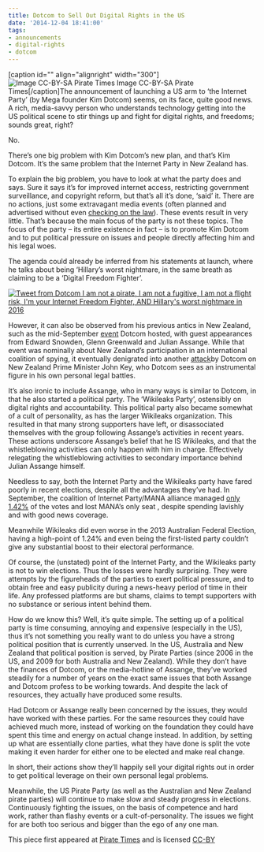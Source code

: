 ```yaml
---
title: Dotcom to Sell Out Digital Rights in the US
date: '2014-12-04 18:41:00'
tags:
- announcements
- digital-rights
- dotcom
---
```


[caption id="" align="alignright" width="300"]
![Image CC-BY-SA Pirate Times](http://piratetimes.net/wp-uploads/news/2014/12/kdc-636x310.jpg) Image CC-BY-SA Pirate Times[/caption]The announcement of launching a US arm to ‘the Internet Party’ (by Mega founder Kim Dotcom) seems, on its face, quite good news. A rich, media-savvy person who understands technology getting into the US political scene to stir things up and fight for digital rights, and freedoms; sounds great, right?
<!--more-->

No.

There’s one big problem with Kim Dotcom’s new plan, and that’s Kim Dotcom. It’s the same problem that the Internet Party in New Zealand has.

To explain the big problem, you have to look at what the party does and says. Sure it says it’s for improved internet access, restricting government surveillance, and copyright reform, but that’s all it’s done, ‘said’ it. There are no actions, just some extravagant media events (often planned and advertised without even 
[checking on the law](http://www.nzherald.co.nz/nz/news/article.cfm?c_id=1&objectid=11187592)). These events result in very little. That’s because the main focus of the party is not these topics. The focus of the party – its entire existence in fact – is to promote Kim Dotcom and to put political pressure on issues and people directly affecting him and his legal woes.

The agenda could already be inferred from his statements at launch, where he talks about being ‘Hillary’s worst nightmare, in the same breath as claiming to be a ‘Digital Freedom Fighter’.

[![Tweet from Dotcom I am not a pirate, I am not a fugitive, I am not a flight risk, I'm your Internet Freedom Fighter, AND Hillary's worst nightmare in 2016 ](http://piratetimes.net/wp-uploads/news/2014/12/kdctweet-300x234.png)](https://twitter.com/KimDotcom/status/539567677732171777)

However, it can also be observed from his previous antics in New Zealand, such as the mid-September
[event](http://www.independent.co.uk/life-style/gadgets-and-tech/julian-assange-and-edward-snowden-join-piracy-mogul-kim-dotcoms-political-campaign-in-new-zealand-9734484.html) Dotcom hosted, with guest appearances from Edward Snowden, Glenn Greenwald and Julian Assange. While that event was nominally about New Zealand’s participation in an international coalition of spying, it eventually denigrated into another 
[attack](http://www.nzherald.co.nz/nz/news/article.cfm?c_id=1&objectid=11324988)by Dotcom on New Zealand Prime Minister John Key, who Dotcom sees as an instrumental figure in his own personal legal battles.

It’s also ironic to include Assange, who in many ways is similar to Dotcom, in that he also started a political party. The ‘Wikileaks Party’, ostensibly on digital rights and accountability. This political party also became somewhat of a cult of personality, as has the larger Wikileaks organization. This resulted in that many strong supporters have left, or disassociated themselves with the group following Assange’s activities in recent years. These actions underscore Assange’s belief that he IS Wikileaks, and that the whistleblowing activities can only happen with him in charge. Effectively relegating the whistleblowing activities to secondary importance behind Julian Assange himself.

Needless to say, both the Internet Party and the Wikileaks party have fared poorly in recent elections, despite all the advantages they’ve had. In September, the coalition of Internet Party/MANA alliance managed 
[only 1.42%](http://en.wikipedia.org/wiki/Internet_Party_and_Mana_Movement) of the votes and lost MANA’s only seat , despite spending lavishly and with good news coverage.

Meanwhile Wikileaks did even worse in the 2013 Australian Federal Election, having a high-point of 1.24% and even being the first-listed party couldn’t give any substantial boost to their electoral performance.

Of course, the (unstated) point of the Internet Party, and the Wikileaks party is not to win elections. Thus the losses were hardly surprising. They were attempts by the figureheads of the parties to exert political pressure, and to obtain free and easy publicity during a news-heavy period of time in their life. Any professed platforms are but shams, claims to tempt supporters with no substance or serious intent behind them.

How do we know this? Well, it’s quite simple. The setting up of a political party is time consuming, annoying and expensive (especially in the US), thus it’s not something you really want to do unless you have a strong political position that is currently unserved. In the US, Australia and New Zealand that political position is served, by Pirate Parties (since 2006 in the US, and 2009 for both Australia and New Zealand). While they don’t have the finances of Dotcom, or the media-hotline of Assange, they’ve worked steadily for a number of years on the exact same issues that both Assange and Dotcom profess to be working towards. And despite the lack of resources, they actually have produced some results.

Had Dotcom or Assange really been concerned by the issues, they would have worked with these parties. For the same resources they could have achieved much more, instead of working on the foundation they could have spent this time and energy on actual change instead. In addition, by setting up what are essentially clone parties, what they have done is split the vote making it even harder for either one to be elected and make real change.

In short, their actions show they’ll happily sell your digital rights out in order to get political leverage on their own personal legal
problems.

Meanwhile, the US Pirate Party (as well as the Australian and New Zealand pirate parties) will continue to make slow and steady progress in elections. Continuously fighting the issues, on the basis of competence and hard work, rather than flashy events or a cult-of-personality. The issues we fight for are both too serious and bigger than the ego of any one man.


This piece first appeared at 
[Pirate Times](http://piratetimes.net/dotcom-to-sell-out-digital-rights-in-us/) and is licensed 
[CC-BY](http://creativecommons.org/licenses/by/2.0/)
